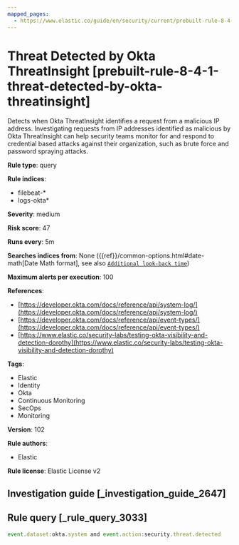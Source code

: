 ```yaml
---
mapped_pages:
  - https://www.elastic.co/guide/en/security/current/prebuilt-rule-8-4-1-threat-detected-by-okta-threatinsight.html
---
```


# Threat Detected by Okta ThreatInsight [prebuilt-rule-8-4-1-threat-detected-by-okta-threatinsight]

Detects when Okta ThreatInsight identifies a request from a malicious IP address. Investigating requests from IP addresses identified as malicious by Okta ThreatInsight can help security teams monitor for and respond to credential based attacks against their organization, such as brute force and password spraying attacks.

**Rule type**: query

**Rule indices**:

* filebeat-*
* logs-okta*

**Severity**: medium

**Risk score**: 47

**Runs every**: 5m

**Searches indices from**: None ({{ref}}/common-options.html#date-math[Date Math format], see also [`Additional look-back time`](docs-content://solutions/security/detect-and-alert/create-detection-rule.md#rule-schedule))

**Maximum alerts per execution**: 100

**References**:

* [https://developer.okta.com/docs/reference/api/system-log/](https://developer.okta.com/docs/reference/api/system-log/)
* [https://developer.okta.com/docs/reference/api/event-types/](https://developer.okta.com/docs/reference/api/event-types/)
* [https://www.elastic.co/security-labs/testing-okta-visibility-and-detection-dorothy](https://www.elastic.co/security-labs/testing-okta-visibility-and-detection-dorothy)

**Tags**:

* Elastic
* Identity
* Okta
* Continuous Monitoring
* SecOps
* Monitoring

**Version**: 102

**Rule authors**:

* Elastic

**Rule license**: Elastic License v2

## Investigation guide [_investigation_guide_2647]



## Rule query [_rule_query_3033]

```js
event.dataset:okta.system and event.action:security.threat.detected
```


